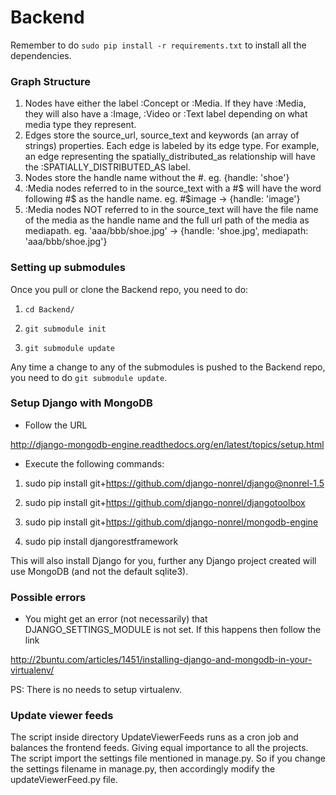 Backend
==============

Remember to do `sudo pip install -r requirements.txt` to install all the dependencies.

### Graph Structure
1. Nodes have either the label :Concept or :Media. If they have :Media, they will also have a :Image, :Video or :Text label depending on what media type they represent.
2. Edges store the source_url, source_text and keywords (an array of strings) properties. Each edge is labeled by its edge type. For example, an edge representing the spatially_distributed_as relationship will have the :SPATIALLY_DISTRIBUTED_AS label.
3. Nodes store the handle name without the #. eg. {handle: 'shoe'}
4. :Media nodes referred to in the source_text with a #$ will have the word following #$ as the handle name. eg. #$image -> {handle: 'image'}
5. :Media nodes NOT referred to in the source_text will have the file name of the media as the handle name and the full url path of the media as mediapath. eg. 'aaa/bbb/shoe.jpg' -> {handle: 'shoe.jpg', mediapath: 'aaa/bbb/shoe.jpg'}

### Setting up submodules
Once you pull or clone the Backend repo, you need to do:

1. `cd Backend/`

2. `git submodule init`

3. `git submodule update`


Any time a change to any of the submodules is pushed to the Backend repo, you
need to do `git submodule update`.

### Setup Django with MongoDB
* Follow the URL

http://django-mongodb-engine.readthedocs.org/en/latest/topics/setup.html

* Execute the following commands:

1. sudo pip install git+https://github.com/django-nonrel/django@nonrel-1.5

2. sudo pip install git+https://github.com/django-nonrel/djangotoolbox

3. sudo pip install git+https://github.com/django-nonrel/mongodb-engine

4. sudo pip install djangorestframework


This will also install Django for you, further any Django project created will use MongoDB (and not the default sqlite3).

### Possible errors
* You might get an error (not necessarily) that DJANGO_SETTINGS_MODULE is not set. If this happens then follow the link

http://2buntu.com/articles/1451/installing-django-and-mongodb-in-your-virtualenv/

PS: There is no needs to setup virtualenv.

### Update viewer feeds

The script inside directory UpdateViewerFeeds runs as a cron job and balances the frontend feeds. Giving equal importance to all the projects. The script import the settings file mentioned in manage.py. So if you change the settings filename in manage.py, then accordingly modify the updateViewerFeed.py file. 
